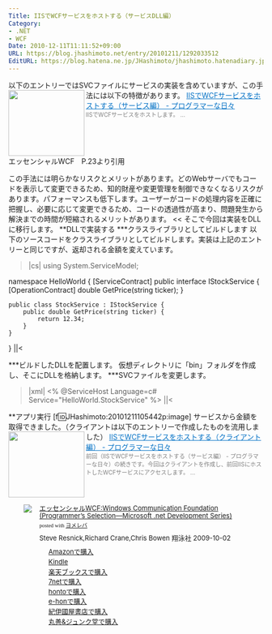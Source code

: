 ```yaml
---
Title: IISでWCFサービスをホストする（サービスDLL編）
Category:
- .NET
- WCF
Date: 2010-12-11T11:11:52+09:00
URL: https://blog.jhashimoto.net/entry/20101211/1292033512
EditURL: https://blog.hatena.ne.jp/JHashimoto/jhashimoto.hatenadiary.jp/atom/entry/12921228815717258447
---
```


以下のエントリーではSVCファイルにサービスの実装を含めていますが、この手法には以下の特徴があります。
<a href="http://d.hatena.ne.jp/JHashimoto/20101205/1291517557" target="_blank" rel="nofollow"><img class="alignleft" align="left" border="0" src="http://capture.heartrails.com/150x130/shadow?http://d.hatena.ne.jp/JHashimoto/20101205/1291517557" alt="" width="150" height="130" /></a><a style="color:#0070C5;" href="http://d.hatena.ne.jp/JHashimoto/20101205/1291517557" target="_blank" rel="nofollow">IISでWCFサービスをホストする（サービス編） - プログラマーな日々</a><a href="http://b.hatena.ne.jp/entry/http://d.hatena.ne.jp/JHashimoto/20101205/1291517557" target="_blank"><img border="0" src="http://b.hatena.ne.jp/entry/image/http://d.hatena.ne.jp/JHashimoto/20101205/1291517557" alt="" /></a><br><span style="color: #808080;font-size: 80%;">IISでWCFサービスをホストします。 ...</span><br style="clear:both;" />
エッセンシャルWCF　P.23より引用
>>
この手法には明らかなリスクとメリットがあります。どのWebサーバでもコードを表示して変更できるため、知的財産や変更管理を制御できなくなるリスクがあります。パフォーマンスも低下します。ユーザーがコードの処理内容を正確に把握し、必要に応じて変更できるため、コードの透過性が高まり、問題発生から解決までの時間が短縮されるメリットがあります。
<<
そこで今回は実装をDLLに移行します。
**DLLで実装する
***クラスライブラリとしてビルドします
以下のソースコードをクラスライブラリとしてビルドします。実装は上記のエントリーと同じですが、返却される金額を変えています。
>|cs|
using System.ServiceModel;

namespace HelloWorld {
    [ServiceContract]
    public interface IStockService {
        [OperationContract]
        double GetPrice(string ticker);
    }

    public class StockService : IStockService {
        public double GetPrice(string ticker) {
            return 12.34;
        }
    }
}
||<

***ビルドしたDLLを配置します。
仮想ディレクトリに「bin」フォルダを作成し、そこにDLLを格納します。
***SVCファイルを変更します。
>|xml|
<% @ServiceHost Language=c# Service="HelloWorld.StockService" %>
||<

**アプリ実行
[f:id:JHashimoto:20101211105442p:image]
サービスから金額を取得できました。（クライアントは以下のエントリーで作成したものを流用しました）
<a href="http://d.hatena.ne.jp/JHashimoto/20101210/1291989746" target="_blank" rel="nofollow"><img class="alignleft" align="left" border="0" src="http://capture.heartrails.com/150x130/shadow?http://d.hatena.ne.jp/JHashimoto/20101210/1291989746" alt="" width="150" height="130" /></a><a style="color:#0070C5;" href="http://d.hatena.ne.jp/JHashimoto/20101210/1291989746" target="_blank" rel="nofollow">IISでWCFサービスをホストする（クライアント編） - プログラマーな日々</a><a href="http://b.hatena.ne.jp/entry/http://d.hatena.ne.jp/JHashimoto/20101210/1291989746" target="_blank"><img border="0" src="http://b.hatena.ne.jp/entry/image/http://d.hatena.ne.jp/JHashimoto/20101210/1291989746" alt="" /></a><br><span style="color: #808080;font-size: 80%;">前回（IISでWCFサービスをホストする（サービス編） - プログラマーな日々）の続きです。今回はクライアントを作成し、前回IISにホストしたWCFサービスにアクセスします。 ...</span><br style="clear:both;" />

<div class="booklink-box" style="margin-left:30px;text-align:left;padding-bottom:20px;font-size:small;/zoom: 1;overflow: hidden;"><div class="booklink-image" style="float:left;margin:0 15px 10px 0;"><a href="http://c.af.moshimo.com/af/c/click?a_id=119719&p_id=170&pc_id=185&pl_id=4062&s_v=b5Rz2P0601xu&url=http%3A%2F%2Fwww.amazon.co.jp%2Fexec%2Fobidos%2FASIN%2F479811698X%2Fref%3Dnosim" name="booklink" rel="nofollow" target="_blank"><img src="http://ecx.images-amazon.com/images/I/51Y3dIlgceL._SL160_.jpg" style="border: none;" /></a></div><div class="booklink-info" style="line-height:120%;/zoom: 1;overflow: hidden;"><div class="booklink-name" style="margin-bottom:10px;line-height:120%"><a href="http://c.af.moshimo.com/af/c/click?a_id=119719&p_id=170&pc_id=185&pl_id=4062&s_v=b5Rz2P0601xu&url=http%3A%2F%2Fwww.amazon.co.jp%2Fexec%2Fobidos%2FASIN%2F479811698X%2Fref%3Dnosim" name="booklink" rel="nofollow" target="_blank">エッセンシャルWCF:Windows Communication Foundation (Programmer’s Selection―Microsoft .net Development Series)</a><div class="booklink-powered-date" style="font-size:8pt;margin-top:5px;font-family:verdana;line-height:120%">posted with <a href="http://yomereba.com" rel="nofollow" target="_blank">ヨメレバ</a></div></div><div class="booklink-detail" style="margin-bottom:5px;">Steve Resnick,Richard Crane,Chris Bowen 翔泳社 2009-10-02    </div><div class="booklink-link2" style="margin-top:10px;"><div class="shoplinkamazon" style="margin-right:5px;background: url('http://img.yomereba.com/yl.gif') 0 0 no-repeat;padding: 2px 0 2px 18px;white-space: nowrap;"><a href="http://c.af.moshimo.com/af/c/click?a_id=119719&p_id=170&pc_id=185&pl_id=4062&s_v=b5Rz2P0601xu&url=http%3A%2F%2Fwww.amazon.co.jp%2Fexec%2Fobidos%2FASIN%2F479811698X%2Fref%3Dnosim" rel="nofollow" target="_blank" title="アマゾン" >Amazonで購入</a></div><div class="shoplinkkindle" style="margin-right:5px;background: url('http://img.yomereba.com/yl.gif') 0 0 no-repeat;padding: 2px 0 2px 18px;white-space: nowrap;"><a href="http://c.af.moshimo.com/af/c/click?a_id=119719&p_id=170&pc_id=185&pl_id=4062&s_v=b5Rz2P0601xu&url=http%3A%2F%2Fwww.amazon.co.jp%2Fgp%2Fsearch%3Fkeywords%3D%2583G%2583b%2583Z%2583%2593%2583V%2583%2583%2583%258BWCF%253AWindows%2520Communication%2520Foundation%2520%2528Programmer%2581fs%2520Selection%2581%255CMicrosoft%2520.net%2520Development%2520Series%2529%26__mk_ja_JP%3D%2583J%2583%255E%2583J%2583i%26url%3Dnode%253D2275256051" rel="nofollow" target="_blank" >Kindle</a></div><div class="shoplinkrakuten" style="margin-right:5px;background: url('http://img.yomereba.com/yl.gif') 0 -50px no-repeat;padding: 2px 0 2px 18px;white-space: nowrap;"><a href="http://c.af.moshimo.com/af/c/click?a_id=119718&p_id=56&pc_id=56&pl_id=637&s_v=b5Rz2P0601xu&url=http%3A%2F%2Fbooks.rakuten.co.jp%2Frb%2F6201974%2F" rel="nofollow" target="_blank" title="楽天ブックス" >楽天ブックスで購入</a></div><div class="shoplinkseven" style="margin-right:5px;background: url('http://img.yomereba.com/yl.gif') 0 -100px no-repeat;padding: 2px 0 2px 18px;white-space: nowrap;"><a href="http://px.a8.net/svt/ejp?a8mat=2BEXC1+3VBGC2+2N1Y+BW8O2&a8ejpredirect=http%3A%2F%2Fwww.7netshopping.jp%2Frelay%2Faffiliate%2FAnotherCompanyEntrance%2F%3FA8_PID%3Ds00000012319001%26VIEW_URL%3Dhttp%253A%252F%252Fwww.7netshopping.jp%252Fbooks%252Fsearch_result%252F%253Fctgy%253Dbooks%2526code%253D479811698X" rel="nofollow" target="_blank" title="セブンネットショッピング" >7netで購入</a></div><div class="shoplinkbk1" style="margin-right:5px;background: url('http://img.yomereba.com/yl.gif') 0 -150px no-repeat;padding: 2px 0 2px 18px;white-space: nowrap;"><a href="http://ck.jp.ap.valuecommerce.com/servlet/referral?sid=3107559&pid=882436940&vc_url=http%3A%2F%2Fhonto.jp%2Fnetstore%2Fsearch_021_10479811698X.html%3Fsrchf%3D1%26srchGnrNm%3D1" target="_blank" title="bk1" >hontoで購入<img src="http://ad.jp.ap.valuecommerce.com/servlet/gifbanner?sid=3107559&pid=882436940" height="1" width="1" border="0"></a></div><div class="shoplinkehon" style="margin-right:5px;background: url('http://img.yomereba.com/yl.gif') 0 -250px no-repeat;padding: 2px 0 2px 18px;white-space: nowrap;"><a href="http://ck.jp.ap.valuecommerce.com/servlet/referral?sid=3107559&pid=882438614&vc_url=http%3A%2F%2Fwww.e-hon.ne.jp%2Fbec%2FSA%2FDetail%3FrefISBN%3D479811698X" target="_blank" title="e-hon" >e-honで購入<img src="http://ad.jp.ap.valuecommerce.com/servlet/gifbanner?sid=3107559&pid=882438614" height="1" width="1" border="0"></a></div>	  <div class="shoplinkkino" style="margin-right:5px;background: url('http://img.yomereba.com/yl.gif') 0 -350px no-repeat;padding: 2px 0 2px 18px;white-space: nowrap;"><a href="http://ck.jp.ap.valuecommerce.com/servlet/referral?sid=3107559&pid=882436944&vc_url=http%3A%2F%2Fwww.kinokuniya.co.jp%2Ff%2Fdsg-01-9784798116983" target="_blank" title="kino" >紀伊國屋書店で購入<img src="http://ad.jp.ap.valuecommerce.com/servlet/gifbanner?sid=3107559&pid=882436944" height="1" width="1" border="0"></a></div>	  <div class="shoplinkjun" style="margin-right:5px;background: url('http://img.yomereba.com/yl.gif') 0 -400px no-repeat;padding: 2px 0 2px 18px;white-space: nowrap;"><a href="http://ck.jp.ap.valuecommerce.com/servlet/referral?sid=3107559&pid=882436947&vc_url=http%3A%2F%2Fwww.junkudo.co.jp%2Fmj%2Fproducts%2Fdetail.php%3Fisbn%3D9784798116983" target="_blank" title="jun" >丸善&ジュンク堂で購入<img src="http://ad.jp.ap.valuecommerce.com/servlet/gifbanner?sid=3107559&pid=882436947" height="1" width="1" border="0"></a></div>	  	</div></div><div class="booklink-footer" style="clear: left"></div></div>
